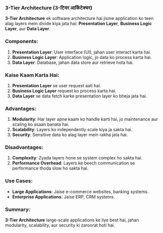 ### **3-Tier Architecture (3-टियर आर्किटेक्चर)**

**3-Tier Architecture** ek software architecture hai jisme application ko teen alag layers mein divide kiya jata hai: **Presentation Layer**, **Business Logic Layer**, aur **Data Layer**.

### Components:
1. **Presentation Layer**: User interface (UI), jahan user interact karta hai.
2. **Business Logic Layer**: Application logic, jo data ko process karta hai.
3. **Data Layer**: Database, jahan data store aur retrieve hota hai.

### Kaise Kaam Karta Hai:
1. **Presentation Layer** se user request aati hai.
2. **Business Logic Layer** request ko process karta hai.
3. **Data Layer** se data fetch karke presentation layer ko bheja jata hai.

### Advantages:
1. **Modularity**: Har layer apne kaam ko handle karti hai, jo maintenance aur scaling ko asaan banata hai.
2. **Scalability**: Layers ko independently scale kiya ja sakta hai.
3. **Security**: Sensitive data ko alag layer mein rakha jata hai.

### Disadvantages:
1. **Complexity**: Zyada layers hone se system complex ho sakta hai.
2. **Performance Overhead**: Layers ke beech communication se performance thoda slow ho sakta hai.

### Use Cases:
- **Large Applications**: Jaise e-commerce websites, banking systems.
- **Enterprise Applications**: Jaise ERP, CRM systems.

### Summary:
**3-Tier Architecture** large-scale applications ke liye best hai, jahan modularity, scalability, aur security ki zaroorat hoti hai.
